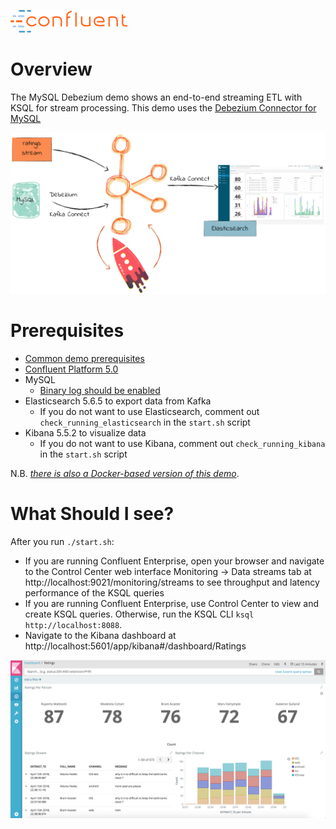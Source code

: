 ![image](../images/confluent-logo-300-2.png)

# Overview

The MySQL Debezium demo shows an end-to-end streaming ETL with KSQL for stream processing. This demo uses the [Debezium Connector for MySQL](http://debezium.io/docs/connectors/mysql/)

![](images/ksql-debezium-es.png)

# Prerequisites


* [Common demo prerequisites](https://github.com/confluentinc/quickstart-demos#prerequisites)
* [Confluent Platform 5.0](https://www.confluent.io/download/)
* MySQL
  * [Binary log should be enabled](http://debezium.io/docs/connectors/mysql/)
* Elasticsearch 5.6.5 to export data from Kafka
  * If you do not want to use Elasticsearch, comment out ``check_running_elasticsearch`` in the ``start.sh`` script
* Kibana 5.5.2 to visualize data
  * If you do not want to use Kibana, comment out ``check_running_kibana`` in the ``start.sh`` script

N.B. _[there is also a Docker-based version of this demo](https://github.com/confluentinc/demo-scene/blob/master/mysql-debezium-ksql-elasticsearch/)_.

# What Should I see?

After you run `./start.sh`:

* If you are running Confluent Enterprise, open your browser and navigate to the Control Center web interface Monitoring -> Data streams tab at http://localhost:9021/monitoring/streams to see throughput and latency performance of the KSQL queries
* If you are running Confluent Enterprise, use Control Center to view and create KSQL queries. Otherwise, run the KSQL CLI `ksql http://localhost:8088`.
* Navigate to the Kibana dashboard at http://localhost:5601/app/kibana#/dashboard/Ratings

![image](images/kibana-dashboard.png)

